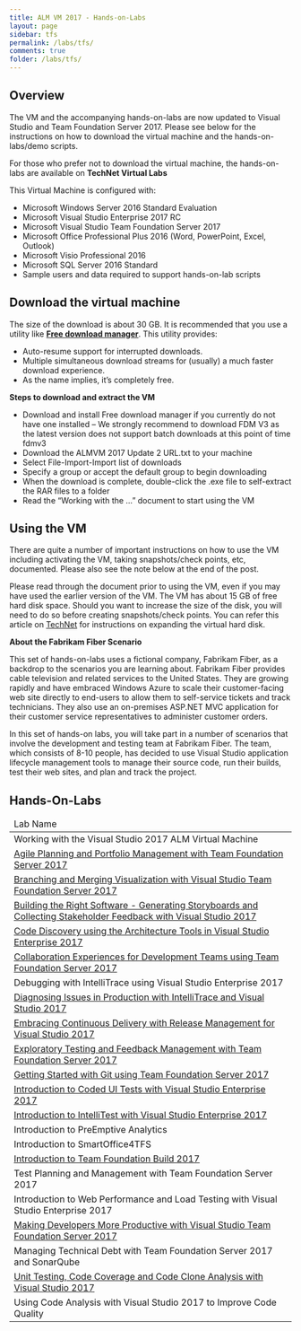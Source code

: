 ```yaml
---
title: ALM VM 2017 - Hands-on-Labs 
layout: page    
sidebar: tfs
permalink: /labs/tfs/
comments: true
folder: /labs/tfs/
---
```


## Overview
The VM and the accompanying hands-on-labs are now updated to Visual Studio and Team Foundation Server 2017. Please see below for the instructions on how to download the virtual machine and the hands-on-labs/demo scripts. 

For those who prefer not to download the virtual machine, the hands-on-labs are available on **TechNet Virtual Labs** 

This Virtual Machine is configured with:

- Microsoft Windows Server 2016 Standard Evaluation    
- Microsoft Visual Studio Enterprise 2017 RC     
- Microsoft Visual Studio Team Foundation Server 2017     
- Microsoft Office Professional Plus 2016 (Word, PowerPoint, Excel, Outlook)     
- Microsoft Visio Professional 2016     
- Microsoft SQL Server 2016 Standard     
- Sample users and data required to support hands-on-lab scripts      

## Download the virtual machine

The size of the download is about 30 GB. It is recommended that you use a utility like [**Free download manager**](http://www.freedownloadmanager.org/).  This utility provides:

- Auto-resume support for interrupted downloads.
- Multiple simultaneous download streams for (usually) a much faster download experience.
- As the name implies, it’s completely free.

**Steps to download and extract the VM**    

- Download and install Free download manager if you currently do not have one installed – We strongly recommend to download FDM V3 as the latest version does not support batch downloads at this point of time
fdmv3    
- Download the ALMVM 2017 Update 2 URL.txt to your machine    
- Select File-Import-Import list of downloads      
- Specify a group or accept the default group to begin downloading       
- When the download is complete, double-click the .exe file to self-extract the RAR files to a folder       
- Read the “Working with the …” document to start using the VM     

## Using the VM

There are quite a number of important instructions on how to use the VM including activating the VM, taking snapshots/check points, etc, documented. Please also see the note below at the end of the post.

Please read through the document prior to using the VM, even if you may have used the earlier version of the VM. The VM has about 15 GB of free hard disk space. Should you want to increase the size of the disk, you will need to do so before creating snapshots/check points. You can refer this article on [TechNet]() for instructions on expanding the virtual hard disk.

**About the Fabrikam Fiber Scenario** 

This set of hands-on-labs uses a fictional company, Fabrikam Fiber, as a backdrop to the scenarios you are learning about. Fabrikam Fiber provides cable television and related services to the United States. They are growing rapidly and have embraced Windows Azure to scale their customer-facing web site directly to end-users to allow them to self-service tickets and track technicians. They also use an on-premises ASP.NET MVC application for their customer service representatives to administer customer orders.

In this set of hands-on labs, you will take part in a number of scenarios that involve the development and testing team at Fabrikam Fiber. The team, which consists of 8-10 people, has decided to use Visual Studio application lifecycle management tools to manage their source code, run their builds, test their web sites, and plan and track the project.

## Hands-On-Labs

<table width="100%">
<thead><td>
Lab Name
</td>
</thead>
<tr><td>Working with the Visual Studio 2017 ALM Virtual Machine                                  </td></tr>
<tr><td><a href="agile/">Agile Planning and Portfolio Management with Team Foundation Server 2017</a>  </td></tr>
<tr><td><a href="branchingandmerging/">Branching and Merging Visualization with Visual Studio Team Foundation Server 2017 </a>      </td></tr>
<tr><td><a href="storyboarding/">Building the Right Software - Generating Storyboards and Collecting Stakeholder Feedback with Visual Studio 2017
</a> </td></tr>
<tr><td><a href="architecturevalidation/">Code Discovery using the Architecture Tools in Visual Studio Enterprise 2017 </a>            </td></tr>
<tr><td><a href="devteamcollaboration/">Collaboration Experiences for Development Teams using Team Foundation Server 2017   </a>     </td></tr>
<tr><td>Debugging with IntelliTrace using Visual Studio Enterprise 2017                          </td></tr>
<tr><td><a href="intellitrace/">Diagnosing Issues in Production with IntelliTrace and Visual Studio 2017  </a>               </td></tr>
<tr><td><a href="releasemanagement/">Embracing Continuous Delivery with Release Management for Visual Studio 2017          </a>   </td></tr>
<tr><td><a href="exploratorytesting/">Exploratory Testing and Feedback Management with Team Foundation Server 2017</a>                                    </td></tr>
<tr><td><a href="git/">Getting Started with Git using Team Foundation Server 2017</a>                              </td></tr>
<tr><td><a href="codedui/">Introduction to Coded UI Tests with Visual Studio Enterprise 2017 </a>                       </td></tr>
<tr><td><a href="intellitest/">Introduction to IntelliTest with Visual Studio Enterprise 2017  </a>                         </td></tr>
<tr><td>Introduction to PreEmptive Analytics                                                     </td></tr>
<tr><td>Introduction to SmartOffice4TFS                                                          </td></tr>
<tr><td><a href="build/">Introduction to Team Foundation Build 2017                                 </a>              </td></tr>
<tr><td><a hrf="manualtesting/">Test Planning and Management with Team Foundation Server 2017  </a>                         </td></tr>
<tr><td>Introduction to Web Performance and Load Testing with Visual Studio Enterprise 2017      </td></tr>
<tr><td><a href="vsproductivity/">Making Developers More Productive with Visual Studio Team Foundation Server 2017    </a>     </td></tr>
<tr><td>Managing Technical Debt with Team Foundation Server 2017 and SonarQube                   </td></tr>
<tr><td><a href="unittesting/">Unit Testing, Code Coverage and Code Clone Analysis with Visual Studio 2017   </a>           </td></tr>
<tr><td>Using Code Analysis with Visual Studio 2017 to Improve Code Quality                      </td></tr>
</table>